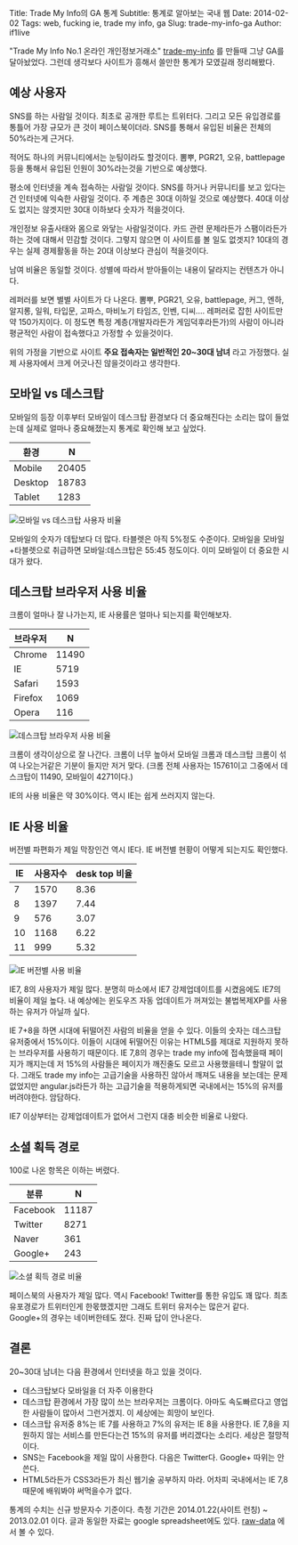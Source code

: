 Title: Trade My Info의 GA 통계
Subtitle: 통계로 알아보는 국내 웹
Date: 2014-02-02
Tags: web, fucking ie, trade my info, ga
Slug: trade-my-info-ga
Author: if1live

"Trade My Info No.1 온라인 개인정보거래소"
[trade-my-info](http://trademyinfo.libsora.so/) 를 만들때 그냥 GA를
달아놨었다. 그런데 생각보다 사이트가 흥해서 쓸만한 통계가 모였길래
정리해봤다.

## 예상 사용자

SNS를 하는 사람일 것이다. 최초로 공개한 루트는 트위터다. 그리고 모든
유입경로를 통틀어 가장 규모가 큰 것이 페이스북이더라. SNS를 통해서
유입된 비율은 전체의 50%라는게 근거다.

적어도 하나의 커뮤니티에서는 눈팅이라도 할것이다. 뽐뿌, PGR21, 오유,
battlepage 등을 통해서 유입된 인원이 30%라는것을 기반으로 예상했다.

평소에 인터넷을 계속 접속하는 사람일 것이다. SNS를 하거나 커뮤니티를
보고 있다는건 인터넷에 익숙한 사람일 것이다. 주 계층은 30대 이하일
것으로 예상했다. 40대 이상도 없지는 않겟지만 30대 이하보다 숫자가
적을것이다.

개인정보 유출사태와 몸으로 와닿는 사람일것이다. 카드 관련 문제라든가
스팸이라든가 하는 것에 대해서 민감할 것이다. 그렇지 않으면 이 사이트를
볼 일도 없겟지? 10대의 경우는 실제 경제활동을 하는 20대 이상보다 관심이
적을것이다.

남여 비율은 동일할 것이다. 성별에 따라서 받아들이는 내용이 달라지는
컨텐츠가 아니다.

레퍼러를 보면 별별 사이트가 다 나온다. 뽐뿌, PGR21, 오유, battlepage,
커그, 엔하, 알지롱, 일워, 타입문, 고파스, 마비노기 타임즈, 인벤,
디씨.... 레퍼러로 잡힌 사이트만 약 150가지이다. 이 정도면 특정
계층(개발자라든가 게임덕후라든가)의 사람이 아니라 평균적인 사람이
접속했다고 가정할 수 있을것이다.

위의 가정을 기반으로 사이트 **주요 접속자는 일반적인 20~30대 남녀**
라고 가정했다. 실제 사용자에서 크게 어긋나진 않을것이라고 생각한다.

## 모바일 vs 데스크탑

모바일의 등장 이후부터 모바일이 데스크탑 환경보다 더 중요해진다는 소리는
많이 들었는데 실제로 얼마나 중요해졌는지 통계로 확인해 보고 싶었다.

|  환경   | N     |
|---------|-------|
| Mobile  | 20405 |
| Desktop | 18783 |
| Tablet  | 1283  |

![모바일 vs 데스크탑 사용자 비율]({attach}trade-my-info-ga/mobile-desktop.png)

모바일의 숫자가 데탑보다 더 많다. 타블렛은 아직 5%정도 수준이다.
모바일을 모바일+타블렛으로 취급하면 모바일:데스크탑은 55:45 정도이다.
이미 모바일이 더 중요한 시대가 왔다.

## 데스크탑 브라우저 사용 비율

크롬이 얼마나 잘 나가는지, IE 사용률은 얼마나 되는지를 확인해보자.

|브라우저| N     |
|--------|-------|
|Chrome  | 11490 |
|IE      | 5719  |
|Safari  | 1593  |
|Firefox | 1069  |
|Opera   | 116   |

![데스크탑 브라우저 사용 비율]({attach}trade-my-info-ga/desktop-browser.png)

크롬이 생각이상으로 잘 나간다. 크롬이 너무 높아서 모바일 크롬과 데스크탑
크롬이 섞여 나오는거같은 기분이 들지만 저거 맞다. (크롬 전체 사용자는
15761이고 그중에서 데스크탑이 11490, 모바일이 4271이다.)

IE의 사용 비율은 약 30%이다. 역시 IE는 쉽게 쓰러지지 않는다.

## IE 사용 비율

버전별 파편화가 제일 막장인건 역시 IE다. IE 버전별 현황이 어떻게
되는지도 확인했다.

| IE |  사용자수 | desk top 비율 |
|----|-----------|----------|
| 7  | 1570      | 8.36 |
| 8  | 1397      | 7.44 |
| 9  | 576       | 3.07 |
| 10 | 1168      | 6.22 |
| 11 | 999       | 5.32 |

![IE 버전별 사용 비율]({attach}trade-my-info-ga/ie.png)

IE7, 8의 사용자가 제일 많다. 분명히 마소에서 IE7 강제업데이트를
시켰음에도 IE7의 비율이 제일 높다. 내 예상에는 윈도우즈 자동 업데이트가
꺼져있는 불법복제XP를 사용하는 유저가 아닐까 싶다.

IE 7+8을 하면 시대에 뒤떨어진 사람의 비율을 얻을 수 있다. 이들의 숫자는
데스크탑 유저중에서 15%이다. 이들이 시대에 뒤떨어진 이유는 HTML5를
제대로 지원하지 못하는 브라우저를 사용하기 때문이다. IE 7,8의 경우는
trade my info에 접속했을때 페이지가 깨지는데 저 15%의 사람들은 페이지가
깨진줄도 모르고 사용했을테니 할말이 없다. 그래도 trade my info는
고급기술을 사용하진 않아서 깨져도 내용을 보는데는 문제없었지만
angular.js라든가 하는 고급기술을 적용하게되면 국내에서는 15%의 유저를
버려야한다. 암담하다.

IE7 이상부터는 강제업데이트가 없어서 그런지 대충 비슷한 비율로 나왔다.

## 소셜 획득 경로

100로 나온 항목은 이하는 버렸다.

| 분류     | N |
|----------|-------|
| Facebook | 11187 |
| Twitter  | 8271 |
| Naver    | 361 |
| Google+  | 243 |

![소셜 획득 경로 비율]({attach}trade-my-info-ga/social-chart.png)

페이스북의 사용자가 제일 많다. 역시 Facebook! Twitter를 통한 유입도 꽤
많다. 최초 유포경로가 트위터인게 한몫했겠지만 그래도 트위터 유저수는
많은거 같다. Google+의 경우는 네이버한테도 졌다. 진짜 답이 안나온다.

## 결론

20~30대 남녀는 다음 환경에서 인터넷을 하고 있을 것이다.

* 데스크탑보다 모바일을 더 자주 이용한다
* 데스크탑 환경에서 가장 많이 쓰는 브라우저는 크롬이다.
아마도 속도빠르다고 영업한 사람들이 많아서 그런거겠지.
이 세상에는 희망이 보인다.
* 데스크탑 유저중 8%는 IE 7를 사용하고 7%의 유저는 IE 8을 사용한다.
IE 7,8을 지원하지 않는 서비스를 만든다는건 15%의 유저를 버리겠다는 소리다.
세상은 절망적이다.
* SNS는 Facebook을 제일 많이 사용한다. 다음은 Twitter다. Google+ 따위는 안쓴다.
* HTML5라든가 CSS3라든가 최신 웹기술 공부하지 마라. 어차피 국내에서는 IE 7,8 때문에 배워봐야 써먹을수가 없다.

통계의 수치는 신규 방문자수 기준이다. 측정 기간은 2014.01.22(사이트 런칭) ~ 2013.02.01 이다.
글과 동일한 자료는 google spreadsheet에도 있다.
[raw-data](https://docs.google.com/spreadsheet/ccc?key=0AhRfWUmEuMJxdHZKX2JUOTdQX0poc3BJa1VpdDdaZkE&usp=sharing)
에서 볼 수 있다.
